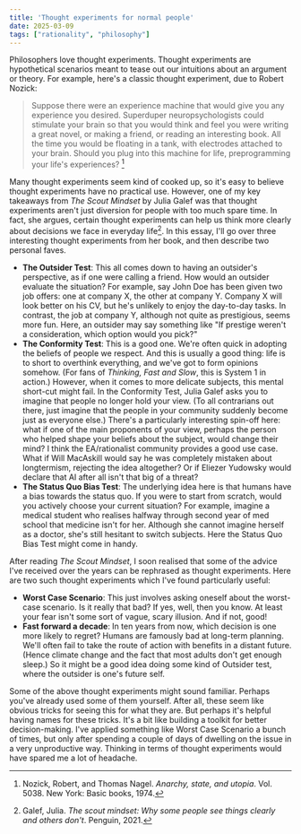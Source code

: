 ```yaml
---
title: 'Thought experiments for normal people'
date: 2025-03-09
tags: ["rationality", "philosophy"]
---
```


Philosophers love thought experiments. Thought experiments are hypothetical scenarios meant to tease out our intuitions about an argument or theory. For example, here's a classic thought experiment, due to Robert Nozick:

> Suppose there were an experience machine that would give you any experience you desired. Superduper neuropsychologists could stimulate your brain so that you would think and feel you were writing a great novel, or making a friend, or reading an interesting book. All the time you would be floating in a tank, with electrodes attached to your brain. Should you plug into this machine for life, preprogramming your life's experiences? [^1]

Many thought experiments seem kind of cooked up, so it's easy to believe thought experiments have no practical use. However, one of my key takeaways from *The Scout Mindset* by Julia Galef was that thought experiments aren't just diversion for people with too much spare time. In fact, she argues, certain thought experiments can help us think more clearly about decisions we face in everyday life[^2]. In this essay, I'll go over three interesting thought experiments from her book, and then describe two personal faves.

- **The Outsider Test**: This all comes down to having an outsider's perspective, as if one were calling a friend. How would an outsider evaluate the situation? For example, say John Doe has been given two job offers: one at company X, the other at company Y. Company X will look better on his CV, but he's unlikely to enjoy the day-to-day tasks. In contrast, the job at company Y, although not quite as prestigious, seems more fun. Here, an outsider may say something like "If prestige weren't a consideration, which option would you pick?"
- **The Conformity Test**: This is a good one. We're often quick in adopting the beliefs of people we respect. And this is usually a good thing: life is to short to overthink everything, and we've got to form opinions somehow. (For fans of *Thinking, Fast and Slow*, this is System 1 in action.) However, when it comes to more delicate subjects, this mental short-cut might fail. In the Conformity Test, Julia Galef asks you to imagine that people no longer hold your view. (To all contrarians out there, just imagine that the people in your community suddenly become just as everyone else.) There's a particularly interesting spin-off here: what if one of the main proponents of your view, perhaps the person who helped shape your beliefs about the subject, would change their mind? I think the EA/rationalist community provides a good use case. What if Will MacAskill would say he was completely mistaken about longtermism, rejecting the idea altogether? Or if Eliezer Yudowsky would declare that AI after all isn't that big of a threat?
- **The Status Quo Bias Test**: The underlying idea here is that humans have a bias towards the status quo. If you were to start from scratch, would you actively choose your current situation? For example, imagine a medical student who realises halfway through second year of med school that medicine isn't for her. Although she cannot imagine herself as a doctor, she's still hesitant to switch subjects. Here the Status Quo Bias Test might come in handy.

After reading *The Scout Mindset*, I soon realised that some of the advice I've received over the years can be rephrased as thought experiments. Here are two such thought experiments which I've found particularly useful:

- **Worst Case Scenario**: This just involves asking oneself about the worst-case scenario. Is it really that bad? If yes, well, then you know. At least your fear isn't  some sort of vague, scary illusion. And if not, good!
- **Fast forward a decade**: In ten years from now, which decision is one more likely to regret? Humans are famously bad at long-term planning. We'll often fail to take the route of action with benefits in a distant future. (Hence climate change and the fact that most adults don't get enough sleep.) So it might be a good idea doing some kind of Outsider test, where the outsider is one's future self.

Some of the above thought experiments might sound familiar. Perhaps you've already used some of them yourself. After all, these seem like obvious tricks for seeing this for what they are. But perhaps it's helpful having names for these tricks. It's a bit like building a toolkit for better decision-making. I've applied something like Worst Case Scenario a bunch of times, but only after spending a couple of days of dwelling on the issue in a very unproductive way. Thinking in terms of thought experiments would have spared me a lot of headache.

[^1]: Nozick, Robert, and Thomas Nagel. *Anarchy, state, and utopia*. Vol. 5038. New York: Basic books, 1974.
[^2]: Galef, Julia. *The scout mindset: Why some people see things clearly and others don't*. Penguin, 2021.
